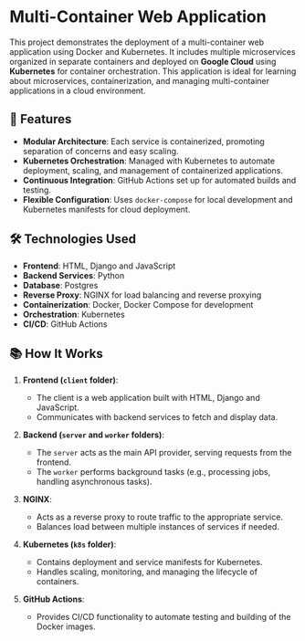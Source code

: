 # Multi-Container Web Application

This project demonstrates the deployment of a multi-container web application using Docker and Kubernetes. It includes multiple microservices organized in separate containers and deployed on **Google Cloud** using **Kubernetes** for container orchestration. This application is ideal for learning about microservices, containerization, and managing multi-container applications in a cloud environment.

## 🚀 Features

- **Modular Architecture**: Each service is containerized, promoting separation of concerns and easy scaling.
- **Kubernetes Orchestration**: Managed with Kubernetes to automate deployment, scaling, and management of containerized applications.
- **Continuous Integration**: GitHub Actions set up for automated builds and testing.
- **Flexible Configuration**: Uses `docker-compose` for local development and Kubernetes manifests for cloud deployment.

## 🛠 Technologies Used

- **Frontend**: HTML, Django and JavaScript
- **Backend Services**: Python 
- **Database**:  Postgres
- **Reverse Proxy**: NGINX for load balancing and reverse proxying
- **Containerization**: Docker, Docker Compose for development
- **Orchestration**: Kubernetes
- **CI/CD**: GitHub Actions

## 📚 How It Works

1. **Frontend (`client` folder)**:
   - The client is a web application built with HTML, Django and JavaScript.
   - Communicates with backend services to fetch and display data.

2. **Backend (`server` and `worker` folders)**:
   - The `server` acts as the main API provider, serving requests from the frontend.
   - The `worker` performs background tasks (e.g., processing jobs, handling asynchronous tasks).

3. **NGINX**:
   - Acts as a reverse proxy to route traffic to the appropriate service.
   - Balances load between multiple instances of services if needed.

4. **Kubernetes (`k8s` folder)**:
   - Contains deployment and service manifests for Kubernetes.
   - Handles scaling, monitoring, and managing the lifecycle of containers.

5. **GitHub Actions**:
   - Provides CI/CD functionality to automate testing and building of the Docker images.





